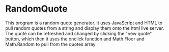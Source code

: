 # RandomQuote

This program is a random quote generator.  It uses JavaScript and HTML to pull random quotes from a string and display them onto the html live server.  The quote can be refreshed and changed by clicking the "new quote" button, which then it uses the onclick function and Math.Floor and Math.Random to pull from the quotes array
